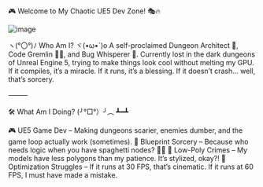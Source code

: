 🎮 Welcome to My Chaotic UE5 Dev Zone! 🎭🔥

![image](https://github.com/user-attachments/assets/75470aff-b3e3-48e3-8b46-3c30df232ee4)

ヽ(°〇°)ﾉ Who Am I? ヾ(•ω•`)o
A self-proclaimed Dungeon Architect 🏰, Code Gremlin 🧙‍♂️, and Bug Whisperer 🐛. Currently lost in the dark dungeons of Unreal Engine 5, trying to make things look cool without melting my GPU. If it compiles, it’s a miracle. If it runs, it’s a blessing. If it doesn’t crash… well, that’s sorcery.

⸻

🛠 What Am I Doing? (╯°□°）╯︵ ┻━┻

🎮 UE5 Game Dev – Making dungeons scarier, enemies dumber, and the game loop actually work (sometimes).
🧩 Blueprint Sorcery – Because who needs logic when you have spaghetti nodes? 🍝💀
🎨 Low-Poly Crimes – My models have less polygons than my patience. It’s stylized, okay?!
🔧 Optimization Struggles – If it runs at 30 FPS, that’s cinematic. If it runs at 60 FPS, I must have made a mistake.
